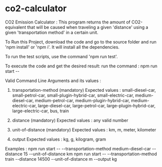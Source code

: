 # co2-calculator
CO2 Emission Calculator : This program returns the amount of CO2-equivalent that will be caused when traveling a given 'distance' using a given 'transportation method' in a certain unit.

To Run this Project, download the code and go to the source folder and run 'npm install' or 'npm i'. It will install all the dependencies.

To run the test scripts, use the command 'npm run test'.

To execute the code and get the desired result: run the command : npm run start -- <command line arguments>

Valid Command Line Arguments and its values : 

1. transportation-method (mandatory)
   Expected values : small-diesel-car,
                     small-petrol-car,
                     small-plugin-hybrid-car,
                     small-electric-car,
                     medium-diesel-car,
                     medium-petrol-car,
                     medium-plugin-hybrid-car,
                     medium-electric-car,
                     large-diesel-car,
                     large-petrol-car,
                     large-plugin-hybrid-car,
                     large-electric-car,
                     bus,
                     train

2. distance (mandatory)
   Expected values : any valid number

3. unit-of-distance (mandatory)
   Expected values : km, m, meter, kilometer

4. output 
   Expected values : kg, g, kilogram, gram
   

Examples : 
npm run start -- --transportation-method medium-diesel-car --distance 15 --unit-of-distance km
npm run start -- --transportation-method train --distance 14500 --unit-of-distance m --output kg

